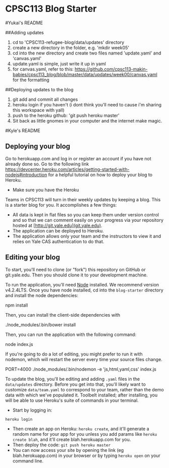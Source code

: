 # CPSC113 Blog Starter

#Yukai's README

##Adding updates
1. cd to 'CPSC113-refugee-blog/data/updates' directory
2. create a new directory in the folder, e.g. 'mkdir week05'
3. cd into the new directory and create two files named 'update.yaml' and 'canvas.yaml'
4. update.yaml is simple, just write it up in yaml
5. for canvas.yaml, refer to this: https://github.com/cpsc113-makin-babies/cpsc113_blog/blob/master/data/updates/week00/canvas.yaml for the formatting


##Deploying updates to the blog
1. git add and commit all changes
2. heroku login if you haven't (i dont think you'll need to cause i'm sharing this workspace with yall)
2. push to the heroku github: 'git push heroku master'
3. Sit back as little gnomes in your computer and the internet make magic.





#Kyle's README

## Deploying your blog

Go to herokuapp.com and log in or register an account if you have not already done so.
Go to the following link https://devcenter.heroku.com/articles/getting-started-with-nodejs#introduction for a helpful tutorial on how to deploy your blog to Heroku.

* Make sure you have the Heroku




Teams in CPSC113 will turn in their weekly updates by keeping a blog. This is
a starter blog for you. It accomplishes a few things:

* All data is kept in flat files so you can keep them under version control
  and so that we can comment easily on your progress via your repository
  hosted at [http://git.yale.edu](git.yale.edu).
* The application can be deployed to Heroku.
* The application allows only your team and the instructors to view it and
  relies on Yale CAS authentication to do that.

## Editing your blog

To start, you'll need to clone (or "fork") this repository on GitHub or
git.yale.edu. Then you should clone it to your development machine.

To run the application, you'll need [Node](https://nodejs.org/en/) installed.
We recommend version v4.2.4LTS. Once you have node installed, cd into the
`blog-starter` directory and install the node dependencies:

  npm install

Then, you can install the client-side dependencies with

  ./node_modules/.bin/bower install

Then, you can run the application with the following command:

  node index.js

If you're going to do a lot of editing, you might prefer to run it with
nodemon, which will restart the server every time your source files change.

  PORT=4000 ./node_modules/.bin/nodemon -e 'js,html,yaml,css' index.js

To update the blog, you'll be editing and adding `.yaml` files in the
`data/updates` directory. Before you get into that, you'll likely want
to customize `data/team.yaml` to correspond to your team, rather than
the demo data with which we've populated it.
 Toolbelt installed; after installing, you will be able to use Heroku's suite of commands in your terminal.
* Start by logging in:

`heroku login`

* Then create an app on Heroku: `heroku create`, and it'll generate a random name for your app for you unless you add params like `heroku create blah`, and it'll create blah.herokuapp.com for you.
* Then deploy the code: `git push heroku master`
* You can now access your site by opening the link (eg blah.herokuapp.com) in your browser or by typing `heroku open` on your command line.
